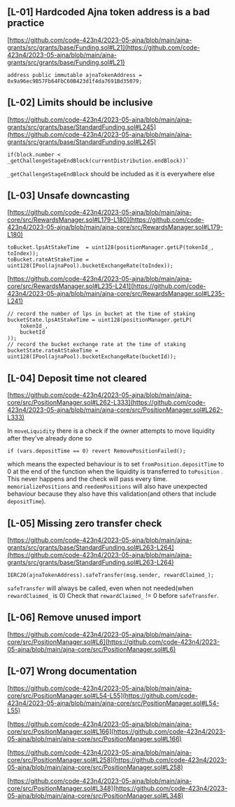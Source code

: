 ## [L-01] Hardcoded Ajna token address is a bad practice
[https://github.com/code-423n4/2023-05-ajna/blob/main/ajna-grants/src/grants/base/Funding.sol#L21](https://github.com/code-423n4/2023-05-ajna/blob/main/ajna-grants/src/grants/base/Funding.sol#L21)

```
address public immutable ajnaTokenAddress = 0x9a96ec9B57Fb64FbC60B423d1f4da7691Bd35079;
```

## [L-02] Limits should be inclusive
[https://github.com/code-423n4/2023-05-ajna/blob/main/ajna-grants/src/grants/base/StandardFunding.sol#L245](https://github.com/code-423n4/2023-05-ajna/blob/main/ajna-grants/src/grants/base/StandardFunding.sol#L245)

```
if(block.number < _getChallengeStageEndBlock(currentDistribution.endBlock))`
```
`_getChallengeStageEndBlock` should be included as it is everywhere else

## [L-03] Unsafe downcasting
[https://github.com/code-423n4/2023-05-ajna/blob/main/ajna-core/src/RewardsManager.sol#L179-L180](https://github.com/code-423n4/2023-05-ajna/blob/main/ajna-core/src/RewardsManager.sol#L179-L180)

```
toBucket.lpsAtStakeTime  = uint128(positionManager.getLP(tokenId_, toIndex));
toBucket.rateAtStakeTime = uint128(IPool(ajnaPool).bucketExchangeRate(toIndex));
```

[https://github.com/code-423n4/2023-05-ajna/blob/main/ajna-core/src/RewardsManager.sol#L235-L241](https://github.com/code-423n4/2023-05-ajna/blob/main/ajna-core/src/RewardsManager.sol#L235-L241)

```
// record the number of lps in bucket at the time of staking
bucketState.lpsAtStakeTime = uint128(positionManager.getLP(
    tokenId_,
    bucketId
));
// record the bucket exchange rate at the time of staking
bucketState.rateAtStakeTime = uint128(IPool(ajnaPool).bucketExchangeRate(bucketId));
```

## [L-04] Deposit time not cleared
[https://github.com/code-423n4/2023-05-ajna/blob/main/ajna-core/src/PositionManager.sol#L262-L333](https://github.com/code-423n4/2023-05-ajna/blob/main/ajna-core/src/PositionManager.sol#L262-L333)

In `moveLiquidity` there is a check if the owner attempts to move liquidity after they've already done so
```
if (vars.depositTime == 0) revert RemovePositionFailed();
```
which means the expected behaviour is to set `fromPosition.depositTime` to 0 at the end of the function when the liquidity is transferred to `toPosition` . This never happens and the check will pass every time. `memorializePositions` and `reedemPositions` will also have unexpected behaviour because they also have this validation(and others that include `depositTime`).

## [L-05] Missing zero transfer check
[https://github.com/code-423n4/2023-05-ajna/blob/main/ajna-grants/src/grants/base/StandardFunding.sol#L263-L264](https://github.com/code-423n4/2023-05-ajna/blob/main/ajna-grants/src/grants/base/StandardFunding.sol#L263-L264)

```
IERC20(ajnaTokenAddress).safeTransfer(msg.sender, rewardClaimed_);
```

`safeTransfer` will always be called, even when not needed(when `rewardClaimed_` is 0)
Check that `rewardClaimed_` != 0 before `safeTransfer`.

## [L-06] Remove unused import
[https://github.com/code-423n4/2023-05-ajna/blob/main/ajna-core/src/PositionManager.sol#L6](https://github.com/code-423n4/2023-05-ajna/blob/main/ajna-core/src/PositionManager.sol#L6)

## [L-07] Wrong documentation
[https://github.com/code-423n4/2023-05-ajna/blob/main/ajna-core/src/PositionManager.sol#L54-L55](https://github.com/code-423n4/2023-05-ajna/blob/main/ajna-core/src/PositionManager.sol#L54-L55)

[https://github.com/code-423n4/2023-05-ajna/blob/main/ajna-core/src/PositionManager.sol#L166](https://github.com/code-423n4/2023-05-ajna/blob/main/ajna-core/src/PositionManager.sol#L166)

[https://github.com/code-423n4/2023-05-ajna/blob/main/ajna-core/src/PositionManager.sol#L258](https://github.com/code-423n4/2023-05-ajna/blob/main/ajna-core/src/PositionManager.sol#L258)

[https://github.com/code-423n4/2023-05-ajna/blob/main/ajna-core/src/PositionManager.sol#L348](https://github.com/code-423n4/2023-05-ajna/blob/main/ajna-core/src/PositionManager.sol#L348)